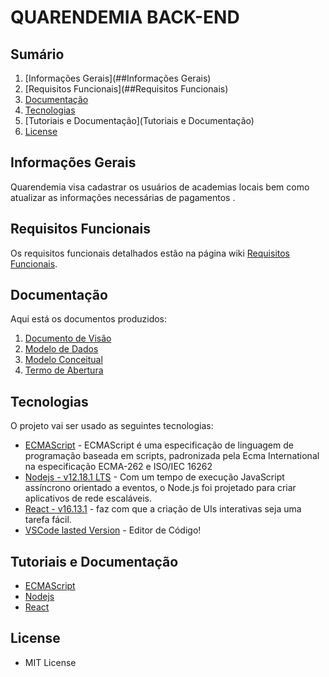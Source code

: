 # QUARENDEMIA BACK-END

## Sumário

1. [Informações Gerais](##Informações Gerais)
2. [Requisitos Funcionais](##Requisitos Funcionais)
3. [Documentação](##Documentação)
4. [Tecnologias](##Tecnologias)
5. [Tutoriais e Documentação](Tutoriais e Documentação)
6. [License](#license)

## Informações Gerais

Quarendemia visa cadastrar os usuários de academias locais bem como atualizar as informações necessárias de pagamentos .

## Requisitos Funcionais

Os requisitos funcionais detalhados estão na página wiki [Requisitos Funcionais](https://github.com/).

## Documentação

Aqui está os documentos produzidos:

1. [Documento de Visão](docs/docVisao.md)
2. [Modelo de Dados](docs/modDados.md)
3. [Modelo Conceitual](docs/dicionarioDados.md)
4. [Termo de Abertura](docs/termAbertura.md)

## Tecnologias

O projeto vai ser usado as seguintes tecnologias:

- [ECMAScript](https://developer.mozilla.org/pt-BR/docs/Aprender/JavaScript) - ECMAScript é uma especificação de linguagem de programação baseada em scripts, padronizada pela Ecma International na especificação ECMA-262 e ISO/IEC 16262
- [Nodejs - v12.18.1 LTS](https://nodejs.org/pt-br/) - Com um tempo de execução JavaScript assíncrono orientado a eventos, o Node.js foi projetado para criar aplicativos de rede escaláveis.
- [React - v16.13.1](https://pt-br.reactjs.org/) - faz com que a criação de UIs interativas seja uma tarefa fácil.
- [VSCode lasted Version]() - Editor de Código!

## Tutoriais e Documentação

- [ECMAScript](https://developer.mozilla.org/pt-BR/docs/Aprender/JavaScript)
- [Nodejs](https://nodejs.org/en/docs/)
- [React](https://pt-br.reactjs.org/tutorial/tutorial.html)

## License

- MIT License
